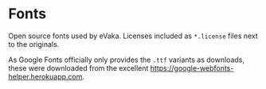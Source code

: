 <!--
SPDX-FileCopyrightText: 2017-2021 City of Espoo

SPDX-License-Identifier: LGPL-2.1-or-later
-->

# Fonts

Open source fonts used by eVaka. Licenses included as `*.license` files next to
the originals.

As Google Fonts officially only provides the `.ttf` variants as downloads,
these were downloaded from the excellent <https://google-webfonts-helper.herokuapp.com>.
